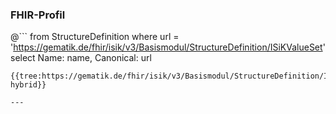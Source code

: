 ### FHIR-Profil

@```
from StructureDefinition where url = 'https://gematik.de/fhir/isik/v3/Basismodul/StructureDefinition/ISiKValueSet' select Name: name, Canonical: url
```
{{tree:https://gematik.de/fhir/isik/v3/Basismodul/StructureDefinition/ISiKValueSet, hybrid}}

---
